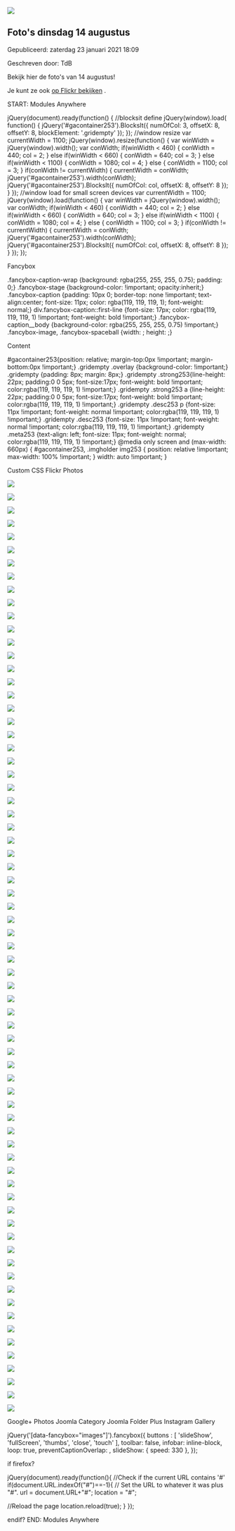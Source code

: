 


![](https://nawaka.scouting.nl/images/articles/43996674032_1b8ee5b7fa_k.jpg)


Foto's dinsdag 14 augustus
---------------------------





 Gepubliceerd: zaterdag 23 januari 2021 18:09
   

 Geschreven door: TdB
   




 Bekijk hier de foto's van 14 augustus!
 



 Je kunt ze ook
 [op Flickr bekijken](https://www.flickr.com/photos/scoutingnederland/albums/72157700225285965) 
 .
 


 START: Modules Anywhere 


 jQuery(document).ready(function() {
 //blocksit define
 jQuery(window).load( function() {
 jQuery('#gacontainer253').BlocksIt({
 numOfCol: 3,
 offsetX: 8,
 offsetY: 8,
 blockElement: '.gridempty'
 });
 });
 //window resize
 var currentWidth = 1100;
 jQuery(window).resize(function() {
 var winWidth = jQuery(window).width();
 var conWidth;
 if(winWidth < 460) {
 conWidth = 440;
 col = 2;
 } 
 else if(winWidth < 660) {
 conWidth = 640;
 col = 3;
 } else if(winWidth < 1100) {
 conWidth = 1080;
 col = 4;
 } else {
 conWidth = 1100;
 col = 3;
 }
 if(conWidth != currentWidth) {
 currentWidth = conWidth;
 jQuery('#gacontainer253').width(conWidth);
 jQuery('#gacontainer253').BlocksIt({
 numOfCol: col,
 offsetX: 8,
 offsetY: 8 });
 }
 });
 //window load for small screen devices
 var currentWidth = 1100;
 jQuery(window).load(function() {
 var winWidth = jQuery(window).width();
 var conWidth;
 if(winWidth < 460) {
 conWidth = 440;
 col = 2;
 } else if(winWidth < 660) {
 conWidth = 640;
 col = 3;
 } else if(winWidth < 1100) {
 conWidth = 1080;
 col = 4;
 } else {
 conWidth = 1100;
 col = 3;
 }
 if(conWidth != currentWidth) {
 currentWidth = conWidth;
 jQuery('#gacontainer253').width(conWidth);
 jQuery('#gacontainer253').BlocksIt({
 numOfCol: col,
 offsetX: 8,
 offsetY: 8 });
 }
 });
});
 
 Fancybox 

 .fancybox-caption-wrap {background: rgba(255, 255, 255, 0.75); padding: 0;} 
.fancybox-stage {background-color: !important; opacity:inherit;} 
.fancybox-caption {padding: 10px 0; border-top: none !important; text-align:center; font-size: 11px; color: rgba(119, 119, 119, 1); font-weight: normal;} 
div.fancybox-caption::first-line {font-size: 17px; color: rgba(119, 119, 119, 1) !important; font-weight: bold !important;} 
.fancybox-caption\_\_body {background-color: rgba(255, 255, 255, 0.75) !important;} 
.fancybox-image, .fancybox-spaceball {width: ; height: ;}
 
 Content 

 #gacontainer253{position: relative; margin-top:0px !important; margin-bottom:0px !important;}
.gridempty .overlay {background-color: !important;}
.gridempty {padding: 8px; margin: 8px;}
.gridempty .strong253{line-height: 22px; padding:0 0 5px; font-size:17px; font-weight: bold !important; color:rgba(119, 119, 119, 1) !important;}
.gridempty .strong253 a {line-height: 22px; padding:0 0 5px; font-size:17px; font-weight: bold !important; color:rgba(119, 119, 119, 1) !important;}
.gridempty .desc253 p {font-size: 11px !important; font-weight: normal !important; color:rgba(119, 119, 119, 1) !important;} 
.gridempty .desc253 {font-size: 11px !important; font-weight: normal !important; color:rgba(119, 119, 119, 1) !important;} 
.gridempty .meta253 {text-align: left; font-size: 11px; font-weight: normal; color:rgba(119, 119, 119, 1) !important;}
@media only screen and (max-width: 660px) {
#gacontainer253, .imgholder img253 {
 position: relative !important;
 max-width: 100% !important;
} 
 width: auto !important;
}
 
 Custom CSS 
Flickr Photos




[![](https://farm2.static.flickr.com/1817/30177086738_3109eb072c.jpg)](https://farm2.static.flickr.com/1817/30177086738_3109eb072c_b.jpg)












[![](https://farm2.static.flickr.com/1778/30177093928_ec0b7bc5ef.jpg)](https://farm2.static.flickr.com/1778/30177093928_ec0b7bc5ef_b.jpg)












[![](https://farm2.static.flickr.com/1832/43996684542_90066886fe.jpg)](https://farm2.static.flickr.com/1832/43996684542_90066886fe_b.jpg)












[![](https://farm2.static.flickr.com/1838/43996684392_e270a35b66.jpg)](https://farm2.static.flickr.com/1838/43996684392_e270a35b66_b.jpg)












[![](https://farm2.static.flickr.com/1831/30177087148_f5ea7a7cd9.jpg)](https://farm2.static.flickr.com/1831/30177087148_f5ea7a7cd9_b.jpg)












[![](https://farm2.static.flickr.com/1816/43996675272_764e0a782f.jpg)](https://farm2.static.flickr.com/1816/43996675272_764e0a782f_b.jpg)












[![](https://farm2.static.flickr.com/1836/43996688302_06e92db422.jpg)](https://farm2.static.flickr.com/1836/43996688302_06e92db422_b.jpg)












[![](https://farm2.static.flickr.com/1777/43996675132_302a1bb1f7.jpg)](https://farm2.static.flickr.com/1777/43996675132_302a1bb1f7_b.jpg)












[![](https://farm2.static.flickr.com/1772/29108210637_566d524e78.jpg)](https://farm2.static.flickr.com/1772/29108210637_566d524e78_b.jpg)












[![](https://farm2.static.flickr.com/1791/29108210587_38ae7186fd.jpg)](https://farm2.static.flickr.com/1791/29108210587_38ae7186fd_b.jpg)












[![](https://farm2.static.flickr.com/1793/43996688372_c92c77427b.jpg)](https://farm2.static.flickr.com/1793/43996688372_c92c77427b_b.jpg)












[![](https://farm2.static.flickr.com/1837/43996688152_7edc5feaeb.jpg)](https://farm2.static.flickr.com/1837/43996688152_7edc5feaeb_b.jpg)












[![](https://farm2.static.flickr.com/1797/29108210537_0e8935cf9f.jpg)](https://farm2.static.flickr.com/1797/29108210537_0e8935cf9f_b.jpg)












[![](https://farm2.static.flickr.com/1800/43996688062_790677d316.jpg)](https://farm2.static.flickr.com/1800/43996688062_790677d316_b.jpg)












[![](https://farm2.static.flickr.com/1771/43996674982_8063f35932.jpg)](https://farm2.static.flickr.com/1771/43996674982_8063f35932_b.jpg)












[![](https://farm2.static.flickr.com/1793/42235966330_9db85fbf4c.jpg)](https://farm2.static.flickr.com/1793/42235966330_9db85fbf4c_b.jpg)












[![](https://farm2.static.flickr.com/1798/43996687722_049b63cf73.jpg)](https://farm2.static.flickr.com/1798/43996687722_049b63cf73_b.jpg)












[![](https://farm2.static.flickr.com/1795/43996674582_55780c08b0.jpg)](https://farm2.static.flickr.com/1795/43996674582_55780c08b0_b.jpg)












[![](https://farm2.static.flickr.com/1793/42235965860_92dd09b36a.jpg)](https://farm2.static.flickr.com/1793/42235965860_92dd09b36a_b.jpg)












[![](https://farm2.static.flickr.com/1815/43996687472_69054eee9a.jpg)](https://farm2.static.flickr.com/1815/43996687472_69054eee9a_b.jpg)












[![](https://farm2.static.flickr.com/1835/43996674032_d47f8e5529.jpg)](https://farm2.static.flickr.com/1835/43996674032_d47f8e5529_b.jpg)












[![](https://farm2.static.flickr.com/1798/43996687242_f74d4ef887.jpg)](https://farm2.static.flickr.com/1798/43996687242_f74d4ef887_b.jpg)












[![](https://farm2.static.flickr.com/1791/42235965260_c2872fa24e.jpg)](https://farm2.static.flickr.com/1791/42235965260_c2872fa24e_b.jpg)












[![](https://farm2.static.flickr.com/1776/29108210227_e1ba47675f.jpg)](https://farm2.static.flickr.com/1776/29108210227_e1ba47675f_b.jpg)












[![](https://farm2.static.flickr.com/1816/43996673562_5c94f706b2.jpg)](https://farm2.static.flickr.com/1816/43996673562_5c94f706b2_b.jpg)












[![](https://farm2.static.flickr.com/1792/43996686502_746bf01255.jpg)](https://farm2.static.flickr.com/1792/43996686502_746bf01255_b.jpg)












[![](https://farm2.static.flickr.com/1818/43996686742_899fb4e5e7.jpg)](https://farm2.static.flickr.com/1818/43996686742_899fb4e5e7_b.jpg)












[![](https://farm2.static.flickr.com/1816/43996686222_4091b988c1.jpg)](https://farm2.static.flickr.com/1816/43996686222_4091b988c1_b.jpg)












[![](https://farm2.static.flickr.com/1772/43996686032_ba288562cd.jpg)](https://farm2.static.flickr.com/1772/43996686032_ba288562cd_b.jpg)












[![](https://farm2.static.flickr.com/1840/30177095008_8b3b984be8.jpg)](https://farm2.static.flickr.com/1840/30177095008_8b3b984be8_b.jpg)












[![](https://farm2.static.flickr.com/1840/43326517324_aae65e48e3.jpg)](https://farm2.static.flickr.com/1840/43326517324_aae65e48e3_b.jpg)












[![](https://farm2.static.flickr.com/1820/43996685692_7223917d35.jpg)](https://farm2.static.flickr.com/1820/43996685692_7223917d35_b.jpg)












[![](https://farm2.static.flickr.com/1799/30177094678_ccd33d3d03.jpg)](https://farm2.static.flickr.com/1799/30177094678_ccd33d3d03_b.jpg)












[![](https://farm2.static.flickr.com/1780/43996685192_f998ec4b06.jpg)](https://farm2.static.flickr.com/1780/43996685192_f998ec4b06_b.jpg)












[![](https://farm2.static.flickr.com/1820/30177094668_143145b044.jpg)](https://farm2.static.flickr.com/1820/30177094668_143145b044_b.jpg)












[![](https://farm2.static.flickr.com/1840/43996684882_7a26be1a19.jpg)](https://farm2.static.flickr.com/1840/43996684882_7a26be1a19_b.jpg)












[![](https://farm2.static.flickr.com/1779/43996673232_50c4f8ecf4.jpg)](https://farm2.static.flickr.com/1779/43996673232_50c4f8ecf4_b.jpg)












[![](https://farm2.static.flickr.com/1840/43996684772_7a26be1a19.jpg)](https://farm2.static.flickr.com/1840/43996684772_7a26be1a19_b.jpg)












[![](https://farm2.static.flickr.com/1839/43326517204_67b5441c21.jpg)](https://farm2.static.flickr.com/1839/43326517204_67b5441c21_b.jpg)












[![](https://farm2.static.flickr.com/1778/43138966285_a6f38b3353.jpg)](https://farm2.static.flickr.com/1778/43138966285_a6f38b3353_b.jpg)












[![](https://farm2.static.flickr.com/1797/43326517114_32fb506cec.jpg)](https://farm2.static.flickr.com/1797/43326517114_32fb506cec_b.jpg)












[![](https://farm2.static.flickr.com/1800/30177094408_9ca567ab24.jpg)](https://farm2.static.flickr.com/1800/30177094408_9ca567ab24_b.jpg)












[![](https://farm2.static.flickr.com/1815/43996684272_66411edf61.jpg)](https://farm2.static.flickr.com/1815/43996684272_66411edf61_b.jpg)












[![](https://farm2.static.flickr.com/1780/43138966085_7bb6a4b900.jpg)](https://farm2.static.flickr.com/1780/43138966085_7bb6a4b900_b.jpg)












[![](https://farm2.static.flickr.com/1835/30177093628_4aa6acb292.jpg)](https://farm2.static.flickr.com/1835/30177093628_4aa6acb292_b.jpg)












[![](https://farm2.static.flickr.com/1795/43996683642_c3e8228984.jpg)](https://farm2.static.flickr.com/1795/43996683642_c3e8228984_b.jpg)












[![](https://farm2.static.flickr.com/1795/43996683452_3d5722d3a7.jpg)](https://farm2.static.flickr.com/1795/43996683452_3d5722d3a7_b.jpg)












[![](https://farm2.static.flickr.com/1814/30177093268_a98dd868ff.jpg)](https://farm2.static.flickr.com/1814/30177093268_a98dd868ff_b.jpg)












[![](https://farm2.static.flickr.com/1834/43138965995_3a5e9754ac.jpg)](https://farm2.static.flickr.com/1834/43138965995_3a5e9754ac_b.jpg)












[![](https://farm2.static.flickr.com/1798/30177093048_5ea79a1822.jpg)](https://farm2.static.flickr.com/1798/30177093048_5ea79a1822_b.jpg)












[![](https://farm2.static.flickr.com/1771/30177092818_a74283b609.jpg)](https://farm2.static.flickr.com/1771/30177092818_a74283b609_b.jpg)












[![](https://farm2.static.flickr.com/1793/30177092738_491739713b.jpg)](https://farm2.static.flickr.com/1793/30177092738_491739713b_b.jpg)












[![](https://farm2.static.flickr.com/1776/30177092588_cd76c79f91.jpg)](https://farm2.static.flickr.com/1776/30177092588_cd76c79f91_b.jpg)












[![](https://farm2.static.flickr.com/1840/42235957630_3a5e9754ac.jpg)](https://farm2.static.flickr.com/1840/42235957630_3a5e9754ac_b.jpg)












[![](https://farm2.static.flickr.com/1779/43996682302_75a941060d.jpg)](https://farm2.static.flickr.com/1779/43996682302_75a941060d_b.jpg)












[![](https://farm2.static.flickr.com/1833/43996681412_d55a503c76.jpg)](https://farm2.static.flickr.com/1833/43996681412_d55a503c76_b.jpg)












[![](https://farm2.static.flickr.com/1820/43996680922_52694f1a86.jpg)](https://farm2.static.flickr.com/1820/43996680922_52694f1a86_b.jpg)












[![](https://farm2.static.flickr.com/1836/43996680692_ff4d53c54d.jpg)](https://farm2.static.flickr.com/1836/43996680692_ff4d53c54d_b.jpg)












[![](https://farm2.static.flickr.com/1791/43996680262_25b19077ec.jpg)](https://farm2.static.flickr.com/1791/43996680262_25b19077ec_b.jpg)












[![](https://farm2.static.flickr.com/1811/43996679742_3cf72bf3ee.jpg)](https://farm2.static.flickr.com/1811/43996679742_3cf72bf3ee_b.jpg)












[![](https://farm2.static.flickr.com/1798/43996679292_a6d2bbf9f7.jpg)](https://farm2.static.flickr.com/1798/43996679292_a6d2bbf9f7_b.jpg)












[![](https://farm2.static.flickr.com/1771/43138965475_7abe13ea10.jpg)](https://farm2.static.flickr.com/1771/43138965475_7abe13ea10_b.jpg)












[![](https://farm2.static.flickr.com/1837/43996678452_97752747e3.jpg)](https://farm2.static.flickr.com/1837/43996678452_97752747e3_b.jpg)












[![](https://farm2.static.flickr.com/1779/43996677612_47a6c6ac7d.jpg)](https://farm2.static.flickr.com/1779/43996677612_47a6c6ac7d_b.jpg)












[![](https://farm2.static.flickr.com/1778/43996677202_e5d35aff8d.jpg)](https://farm2.static.flickr.com/1778/43996677202_e5d35aff8d_b.jpg)












[![](https://farm1.static.flickr.com/926/29108210947_6a5cd982df.jpg)](https://farm1.static.flickr.com/926/29108210947_6a5cd982df_b.jpg)












[![](https://farm2.static.flickr.com/1820/43996675782_639984d8f5.jpg)](https://farm2.static.flickr.com/1820/43996675782_639984d8f5_b.jpg)












[![](https://farm2.static.flickr.com/1813/43138965095_cfb37f77f1.jpg)](https://farm2.static.flickr.com/1813/43138965095_cfb37f77f1_b.jpg)












[![](https://farm2.static.flickr.com/1777/29111477177_4c527e34e7.jpg)](https://farm2.static.flickr.com/1777/29111477177_4c527e34e7_b.jpg)












[![](https://farm2.static.flickr.com/1815/30180374278_b1af8a8701.jpg)](https://farm2.static.flickr.com/1815/30180374278_b1af8a8701_b.jpg)












[![](https://farm2.static.flickr.com/1791/30180374168_d08080992c.jpg)](https://farm2.static.flickr.com/1791/30180374168_d08080992c_b.jpg)











Google+ Photos
Joomla Category
Joomla Folder Plus
Instagram Gallery

 jQuery('[data-fancybox="images"]').fancybox({
 buttons : [
 'slideShow',
 'fullScreen',
 'thumbs',
 'close',
 'touch'
 ],
 toolbar: false,
 infobar: inline-block,
 loop: true,
 preventCaptionOverlap: ,
 slideShow: {
 speed: 330 },
 });
 
if firefox?

 jQuery(document).ready(function(){ 
 //Check if the current URL contains '#'
 if(document.URL.indexOf("#")==-1){
 // Set the URL to whatever it was plus "#".
 url = document.URL+"#";
 location = "#";

 //Reload the page
 location.reload(true);
 }
});
 
endif?
 END: Modules Anywhere 


